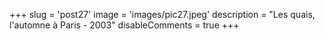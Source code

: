 +++
slug = 'post27'
image = 'images/pic27.jpeg'
description = "Les quais, l'automne à Paris - 2003"
disableComments = true
+++
